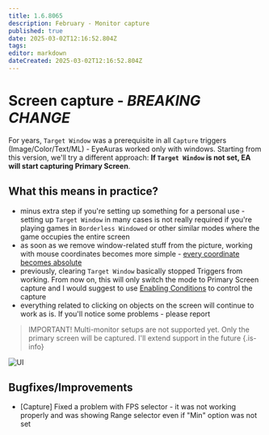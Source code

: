 ```yaml
---
title: 1.6.8065
description: February - Monitor capture
published: true
date: 2025-03-02T12:16:52.804Z
tags: 
editor: markdown
dateCreated: 2025-03-02T12:16:52.804Z
---
```


# Screen capture - *BREAKING CHANGE*
For years, `Target Window` was a prerequisite in all `Capture` triggers (Image/Color/Text/ML) - EyeAuras worked only with windows. 
Starting from this version, we'll try a different approach:
**If `Target Window` is not set, EA will start capturing Primary Screen**. 


## What this means in practice?
- minus extra step if you're setting up something for a personal use - setting up `Target Window` in many cases is not really required if you're playing games in `Borderless Windowed` or other similar modes where the game occupies the entire screen
- as soon as we remove window-related stuff from the picture, working with mouse coordinates becomes more simple - [every coordinate becomes absolute](https://wiki.eyeauras.net/en/features/coordinate-system)
- previously, clearing `Target Window` basically stopped Triggers from working. From now on, this will only switch the mode to Primary Screen capture and I would suggest to use [Enabling Conditions](https://wiki.eyeauras.net/en/features/enabling-conditions) to control the capture
- everything related to clicking on objects on the screen will continue to work as is. If you'll notice some problems - please report

> IMPORTANT! Multi-monitor setups are not supported yet. Only the primary screen will be captured. I'll extend support in the future
{.is-info}

![UI](https://s3.eyeauras.net/media/2025/03/NVIDIA_Overlay_80XXbHcGZc5tlptP.png)


## Bugfixes/Improvements
- [Capture] Fixed a problem with FPS selector - it was not working properly and was showing Range selector even if "Min" option was not set
